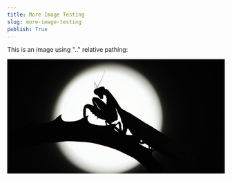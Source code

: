 ```yaml
---
title: More Image Testing
slug: more-image-testing
publish: True
---
```


This is an image using ".." relative pathing:

![Image One](../images/an-image.png)
